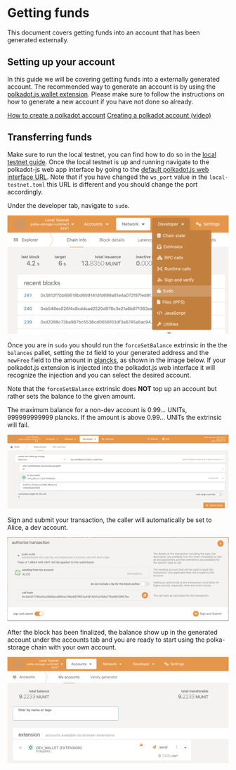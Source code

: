 # Getting funds

This document covers getting funds into an account that has been generated externally.

## Setting up your account

In this guide we will be covering getting funds into a externally generated account. The recommended way to generate an account is by using the [polkadot.js wallet extension](https://github.com/polkadot-js/extension). Please make sure to follow the instructions on how to generate a new account if you have not done so already.

[How to create a polkadot account](https://support.polkadot.network/support/solutions/articles/65000098878-how-to-create-a-dot-account)
[Creating a polkadot account (video)](https://www.youtube.com/watch?v=DNU0p5G0Gqc)

## Transferring funds

Make sure to run the local testnet, you can find how to do so in the [local testnet guide](local-testnet.md). Once the local testnet is up and running navigate to the polkadot-js web app interface by going to the [default polkadot.js web interface URL](https://polkadot.js.org/apps/?rpc=ws://127.0.0.1:42069).
Note that if you have changed the `ws_port` value in the `local-testnet.toml` this URL is different and you should change the port accordingly.

Under the developer tab, navigate to `sudo`.

![sudo selection](../../images/developer-sudo.png)

Once you are in `sudo` you should run the `forceSetBalance` extrinsic in the the `balances` pallet, setting the `Id` field to your generated address and the `newFree` field to the amount in [plancks](../glossary.md#planck), as shown in the image below. If your polkadot.js extension is injected into the polkadot.js web interface it will recognize the injection and you can select the desired account.

Note that the `forceSetBalance` extrinsic does **NOT** top up an account but rather sets the balance to the given amount.

<div class="warning">
The maximum balance for a non-dev account is 0.99... UNITs, 999999999999 plancks. If the amount is above 0.99... UNITs the extrinsic will fail.
</div>

![balance forceSetBalance](../../images/force-set-balance.png)

Sign and submit your transaction, the caller will automatically be set to Alice, a dev account.

![sign and submit](../../images/sign-and-submit.png)

After the block has been finalized, the balance show up in the generated account under the accounts tab and you are ready to start using the polka-storage chain with your own account.

![account balance](../../images/account-balance.png)
